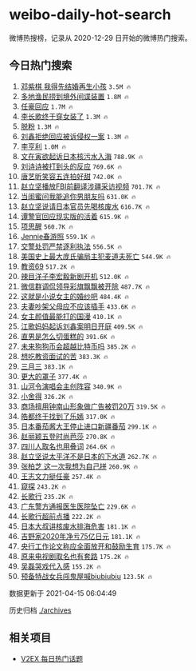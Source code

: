 # weibo-daily-hot-search

微博热搜榜，记录从 2020-12-29 日开始的微博热门搜索。

## 今日热门搜索

<!-- BEGIN -->

1. [邓紫棋 我得先结婚再生小孩](https://s.weibo.com/weibo?q=%23%E9%82%93%E7%B4%AB%E6%A3%8B%20%E6%88%91%E5%BE%97%E5%85%88%E7%BB%93%E5%A9%9A%E5%86%8D%E7%94%9F%E5%B0%8F%E5%AD%A9%23&Refer=top) `3.5M 🔥`
1. [多地渔民捞到境外间谍装置](https://s.weibo.com/weibo?q=%23%E5%A4%9A%E5%9C%B0%E6%B8%94%E6%B0%91%E6%8D%9E%E5%88%B0%E5%A2%83%E5%A4%96%E9%97%B4%E8%B0%8D%E8%A3%85%E7%BD%AE%23&Refer=top) `1.8M 🔥`
1. [任豪回应](https://s.weibo.com/weibo?q=%23%E4%BB%BB%E8%B1%AA%E5%9B%9E%E5%BA%94%23&Refer=top) `1.7M 🔥`
1. [李长歌终于穿女装了](https://s.weibo.com/weibo?q=%23%E6%9D%8E%E9%95%BF%E6%AD%8C%E7%BB%88%E4%BA%8E%E7%A9%BF%E5%A5%B3%E8%A3%85%E4%BA%86%23&Refer=top) `1.3M 🔥`
1. [脱粉](https://s.weibo.com/weibo?q=%E8%84%B1%E7%B2%89&Refer=top) `1.3M 🔥`
1. [刘鑫拒绝回应被诉侵权一案](https://s.weibo.com/weibo?q=%E5%88%98%E9%91%AB%E6%8B%92%E7%BB%9D%E5%9B%9E%E5%BA%94%E8%A2%AB%E8%AF%89%E4%BE%B5%E6%9D%83%E4%B8%80%E6%A1%88&Refer=top) `1.3M 🔥`
1. [李亨利](https://s.weibo.com/weibo?q=%E6%9D%8E%E4%BA%A8%E5%88%A9&Refer=top) `1.0M 🔥`
1. [文在寅欲起诉日本核污水入海](https://s.weibo.com/weibo?q=%23%E6%96%87%E5%9C%A8%E5%AF%85%E6%AC%B2%E8%B5%B7%E8%AF%89%E6%97%A5%E6%9C%AC%E6%A0%B8%E6%B1%A1%E6%B0%B4%E5%85%A5%E6%B5%B7%23&Refer=top) `788.9K 🔥`
1. [刘诗诗被打到头的反应](https://s.weibo.com/weibo?q=%E5%88%98%E8%AF%97%E8%AF%97%E8%A2%AB%E6%89%93%E5%88%B0%E5%A4%B4%E7%9A%84%E5%8F%8D%E5%BA%94&Refer=top) `769.6K 🔥`
1. [唐艺昕笑容五连拍好甜](https://s.weibo.com/weibo?q=%23%E5%94%90%E8%89%BA%E6%98%95%E7%AC%91%E5%AE%B9%E4%BA%94%E8%BF%9E%E6%8B%8D%E5%A5%BD%E7%94%9C%23&Refer=top) `742.0K 🔥`
1. [赵立坚播放FBI前翻译涉疆采访视频](https://s.weibo.com/weibo?q=%E8%B5%B5%E7%AB%8B%E5%9D%9A%E6%92%AD%E6%94%BEFBI%E5%89%8D%E7%BF%BB%E8%AF%91%E6%B6%89%E7%96%86%E9%87%87%E8%AE%BF%E8%A7%86%E9%A2%91&Refer=top) `701.7K 🔥`
1. [当闺蜜问我能追你男朋友吗](https://s.weibo.com/weibo?q=%23%E5%BD%93%E9%97%BA%E8%9C%9C%E9%97%AE%E6%88%91%E8%83%BD%E8%BF%BD%E4%BD%A0%E7%94%B7%E6%9C%8B%E5%8F%8B%E5%90%97%23&Refer=top) `631.0K 🔥`
1. [赵立坚说请日本官员先喝核废水](https://s.weibo.com/weibo?q=%23%E8%B5%B5%E7%AB%8B%E5%9D%9A%E8%AF%B4%E8%AF%B7%E6%97%A5%E6%9C%AC%E5%AE%98%E5%91%98%E5%85%88%E5%96%9D%E6%A0%B8%E5%BA%9F%E6%B0%B4%23&Refer=top) `616.7K 🔥`
1. [谭警官回应现实版的活着](https://s.weibo.com/weibo?q=%23%E8%B0%AD%E8%AD%A6%E5%AE%98%E5%9B%9E%E5%BA%94%E7%8E%B0%E5%AE%9E%E7%89%88%E7%9A%84%E6%B4%BB%E7%9D%80%23&Refer=top) `615.9K 🔥`
1. [项思醒](https://s.weibo.com/weibo?q=%E9%A1%B9%E6%80%9D%E9%86%92&Refer=top) `560.7K 🔥`
1. [Jennie春游照](https://s.weibo.com/weibo?q=Jennie%E6%98%A5%E6%B8%B8%E7%85%A7&Refer=top) `559.1K 🔥`
1. [交警处罚严禁逐利执法](https://s.weibo.com/weibo?q=%23%E4%BA%A4%E8%AD%A6%E5%A4%84%E7%BD%9A%E4%B8%A5%E7%A6%81%E9%80%90%E5%88%A9%E6%89%A7%E6%B3%95%23&Refer=top) `556.5K 🔥`
1. [美国史上最大庞氏骗局主犯麦道夫死亡](https://s.weibo.com/weibo?q=%23%E7%BE%8E%E5%9B%BD%E5%8F%B2%E4%B8%8A%E6%9C%80%E5%A4%A7%E5%BA%9E%E6%B0%8F%E9%AA%97%E5%B1%80%E4%B8%BB%E7%8A%AF%E9%BA%A6%E9%81%93%E5%A4%AB%E6%AD%BB%E4%BA%A1%23&Refer=top) `544.9K 🔥`
1. [教资69](https://s.weibo.com/weibo?q=%23%E6%95%99%E8%B5%8469%23&Refer=top) `517.2K 🔥`
1. [辣目洋子李宏毅新剧开机](https://s.weibo.com/weibo?q=%23%E8%BE%A3%E7%9B%AE%E6%B4%8B%E5%AD%90%E6%9D%8E%E5%AE%8F%E6%AF%85%E6%96%B0%E5%89%A7%E5%BC%80%E6%9C%BA%23&Refer=top) `512.0K 🔥`
1. [微信群调侃领导彩旗飘飘被开除](https://s.weibo.com/weibo?q=%23%E5%BE%AE%E4%BF%A1%E7%BE%A4%E8%B0%83%E4%BE%83%E9%A2%86%E5%AF%BC%E5%BD%A9%E6%97%97%E9%A3%98%E9%A3%98%E8%A2%AB%E5%BC%80%E9%99%A4%23&Refer=top) `487.7K 🔥`
1. [这就是小说女主的婚纱吧](https://s.weibo.com/weibo?q=%23%E8%BF%99%E5%B0%B1%E6%98%AF%E5%B0%8F%E8%AF%B4%E5%A5%B3%E4%B8%BB%E7%9A%84%E5%A9%9A%E7%BA%B1%E5%90%A7%23&Refer=top) `484.4K 🔥`
1. [夫妻吵架父母应不应该插手](https://s.weibo.com/weibo?q=%23%E5%A4%AB%E5%A6%BB%E5%90%B5%E6%9E%B6%E7%88%B6%E6%AF%8D%E5%BA%94%E4%B8%8D%E5%BA%94%E8%AF%A5%E6%8F%92%E6%89%8B%23&Refer=top) `433.6K 🔥`
1. [女主颜值最能打的国漫](https://s.weibo.com/weibo?q=%23%E5%A5%B3%E4%B8%BB%E9%A2%9C%E5%80%BC%E6%9C%80%E8%83%BD%E6%89%93%E7%9A%84%E5%9B%BD%E6%BC%AB%23&Refer=top) `410.1K 🔥`
1. [江歌妈妈起诉刘鑫案明日开庭](https://s.weibo.com/weibo?q=%23%E6%B1%9F%E6%AD%8C%E5%A6%88%E5%A6%88%E8%B5%B7%E8%AF%89%E5%88%98%E9%91%AB%E6%A1%88%E6%98%8E%E6%97%A5%E5%BC%80%E5%BA%AD%23&Refer=top) `409.5K 🔥`
1. [直男是怎么切蛋糕的](https://s.weibo.com/weibo?q=%23%E7%9B%B4%E7%94%B7%E6%98%AF%E6%80%8E%E4%B9%88%E5%88%87%E8%9B%8B%E7%B3%95%E7%9A%84%23&Refer=top) `391.6K 🔥`
1. [未来狗狗币会超越比特币吗](https://s.weibo.com/weibo?q=%23%E6%9C%AA%E6%9D%A5%E7%8B%97%E7%8B%97%E5%B8%81%E4%BC%9A%E8%B6%85%E8%B6%8A%E6%AF%94%E7%89%B9%E5%B8%81%E5%90%97%23&Refer=top) `385.2K 🔥`
1. [想吃教资面试的苦](https://s.weibo.com/weibo?q=%23%E6%83%B3%E5%90%83%E6%95%99%E8%B5%84%E9%9D%A2%E8%AF%95%E7%9A%84%E8%8B%A6%23&Refer=top) `383.3K 🔥`
1. [三月三](https://s.weibo.com/weibo?q=%E4%B8%89%E6%9C%88%E4%B8%89&Refer=top) `383.1K 🔥`
1. [更大的罩子](https://s.weibo.com/weibo?q=%E6%9B%B4%E5%A4%A7%E7%9A%84%E7%BD%A9%E5%AD%90&Refer=top) `377.4K 🔥`
1. [山河令演唱会主创阵容](https://s.weibo.com/weibo?q=%23%E5%B1%B1%E6%B2%B3%E4%BB%A4%E6%BC%94%E5%94%B1%E4%BC%9A%E4%B8%BB%E5%88%9B%E9%98%B5%E5%AE%B9%23&Refer=top) `340.9K 🔥`
1. [小舍得](https://s.weibo.com/weibo?q=%E5%B0%8F%E8%88%8D%E5%BE%97&Refer=top) `326.2K 🔥`
1. [商场擅用钟南山形象做广告被罚20万](https://s.weibo.com/weibo?q=%23%E5%95%86%E5%9C%BA%E6%93%85%E7%94%A8%E9%92%9F%E5%8D%97%E5%B1%B1%E5%BD%A2%E8%B1%A1%E5%81%9A%E5%B9%BF%E5%91%8A%E8%A2%AB%E7%BD%9A20%E4%B8%87%23&Refer=top) `319.5K 🔥`
1. [皓都终于找到了乐嫣](https://s.weibo.com/weibo?q=%23%E7%9A%93%E9%83%BD%E7%BB%88%E4%BA%8E%E6%89%BE%E5%88%B0%E4%BA%86%E4%B9%90%E5%AB%A3%23&Refer=top) `317.0K 🔥`
1. [日本番茄酱大王停止进口新疆番茄](https://s.weibo.com/weibo?q=%23%E6%97%A5%E6%9C%AC%E7%95%AA%E8%8C%84%E9%85%B1%E5%A4%A7%E7%8E%8B%E5%81%9C%E6%AD%A2%E8%BF%9B%E5%8F%A3%E6%96%B0%E7%96%86%E7%95%AA%E8%8C%84%23&Refer=top) `299.1K 🔥`
1. [赵丽颖五登时尚芭莎](https://s.weibo.com/weibo?q=%23%E8%B5%B5%E4%B8%BD%E9%A2%96%E4%BA%94%E7%99%BB%E6%97%B6%E5%B0%9A%E8%8A%AD%E8%8E%8E%23&Refer=top) `270.8K 🔥`
1. [四川人取名也用叠词](https://s.weibo.com/weibo?q=%23%E5%9B%9B%E5%B7%9D%E4%BA%BA%E5%8F%96%E5%90%8D%E4%B9%9F%E7%94%A8%E5%8F%A0%E8%AF%8D%23&Refer=top) `264.6K 🔥`
1. [赵立坚说太平洋不是日本的下水道](https://s.weibo.com/weibo?q=%23%E8%B5%B5%E7%AB%8B%E5%9D%9A%E8%AF%B4%E5%A4%AA%E5%B9%B3%E6%B4%8B%E4%B8%8D%E6%98%AF%E6%97%A5%E6%9C%AC%E7%9A%84%E4%B8%8B%E6%B0%B4%E9%81%93%23&Refer=top) `262.7K 🔥`
1. [张柏芝 这一次我想为自己拼](https://s.weibo.com/weibo?q=%E5%BC%A0%E6%9F%8F%E8%8A%9D%20%E8%BF%99%E4%B8%80%E6%AC%A1%E6%88%91%E6%83%B3%E4%B8%BA%E8%87%AA%E5%B7%B1%E6%8B%BC&Refer=top) `260.9K 🔥`
1. [王志文力挺任豪](https://s.weibo.com/weibo?q=%E7%8E%8B%E5%BF%97%E6%96%87%E5%8A%9B%E6%8C%BA%E4%BB%BB%E8%B1%AA&Refer=top) `257.4K 🔥`
1. [窥探](https://s.weibo.com/weibo?q=%E7%AA%A5%E6%8E%A2&Refer=top) `243.2K 🔥`
1. [长歌行](https://s.weibo.com/weibo?q=%E9%95%BF%E6%AD%8C%E8%A1%8C&Refer=top) `235.2K 🔥`
1. [广东警方通报医生医院坠亡](https://s.weibo.com/weibo?q=%23%E5%B9%BF%E4%B8%9C%E8%AD%A6%E6%96%B9%E9%80%9A%E6%8A%A5%E5%8C%BB%E7%94%9F%E5%8C%BB%E9%99%A2%E5%9D%A0%E4%BA%A1%23&Refer=top) `229.6K 🔥`
1. [长歌行超前点播](https://s.weibo.com/weibo?q=%E9%95%BF%E6%AD%8C%E8%A1%8C%E8%B6%85%E5%89%8D%E7%82%B9%E6%92%AD&Refer=top) `222.2K 🔥`
1. [日本大叔讲核废水排海危害](https://s.weibo.com/weibo?q=%23%E6%97%A5%E6%9C%AC%E5%A4%A7%E5%8F%94%E8%AE%B2%E6%A0%B8%E5%BA%9F%E6%B0%B4%E6%8E%92%E6%B5%B7%E5%8D%B1%E5%AE%B3%23&Refer=top) `181.1K 🔥`
1. [吉野家2020年净亏75亿日元](https://s.weibo.com/weibo?q=%23%E5%90%89%E9%87%8E%E5%AE%B62020%E5%B9%B4%E5%87%80%E4%BA%8F75%E4%BA%BF%E6%97%A5%E5%85%83%23&Refer=top) `181.1K 🔥`
1. [央行工作论文称应全面放开和鼓励生育](https://s.weibo.com/weibo?q=%23%E5%A4%AE%E8%A1%8C%E5%B7%A5%E4%BD%9C%E8%AE%BA%E6%96%87%E7%A7%B0%E5%BA%94%E5%85%A8%E9%9D%A2%E6%94%BE%E5%BC%80%E5%92%8C%E9%BC%93%E5%8A%B1%E7%94%9F%E8%82%B2%23&Refer=top) `175.7K 🔥`
1. [原来电视剧取名也有套路](https://s.weibo.com/weibo?q=%23%E5%8E%9F%E6%9D%A5%E7%94%B5%E8%A7%86%E5%89%A7%E5%8F%96%E5%90%8D%E4%B9%9F%E6%9C%89%E5%A5%97%E8%B7%AF%23&Refer=top) `175.2K 🔥`
1. [吴磊哭戏代入感](https://s.weibo.com/weibo?q=%23%E5%90%B4%E7%A3%8A%E5%93%AD%E6%88%8F%E4%BB%A3%E5%85%A5%E6%84%9F%23&Refer=top) `155.2K 🔥`
1. [预备特战女兵闯鬼屋喊biubiubiu](https://s.weibo.com/weibo?q=%23%E9%A2%84%E5%A4%87%E7%89%B9%E6%88%98%E5%A5%B3%E5%85%B5%E9%97%AF%E9%AC%BC%E5%B1%8B%E5%96%8Abiubiubiu%23&Refer=top) `123.5K 🔥`

数据更新于 2021-04-15 06:04:49

<!-- END -->

历史归档 [./archives](./archives)

## 相关项目

- [V2EX 每日热门话题](https://github.com/boojack/v2ex-daily-hot-topic)
